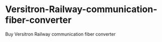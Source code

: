 # Versitron-Railway-communication-fiber-converter
Buy Versitron Railway communication fiber converter
